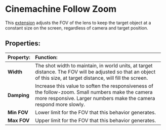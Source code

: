 # Cinemachine Follow Zoom

This [extension](CinemachineVirtualCameraExtensions.html) adjusts the FOV of the lens to keep the target object at a constant size on the screen, regardless of camera and target position.

## Properties:

| **Property:** | **Function:** |
|:---|:---|
| __Width__ | The shot width to maintain, in world units, at target distance. The FOV will be adjusted so that an object of this size, at target distance, will fill the screen. |
| __Damping__ | Increase this value to soften the responsiveness of the follow-zoom. Small numbers make the camera more responsive. Larger numbers make the camera respond more slowly.  |
| __Min FOV__ | Lower limit for the FOV that this behavior generates. |
| __Max FOV__ | Upper limit for the FOV that this behavior generates. |

